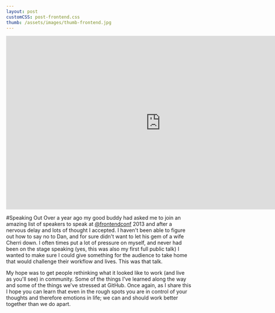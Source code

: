 ```yaml
---
layout: post
customCSS: post-frontend.css
thumb: /assets/images/thumb-frontend.jpg
---
```


<div class="article-header">
	<div class="video" style="max-width: 840px; margin: 0 auto;">
	<iframe src="http://fast.wistia.net/embed/iframe/t24qnfir85?videoFoam=true" allowtransparency="true" frameborder="0" scrolling="no" class="wistia_embed" name="wistia_embed" allowfullscreen mozallowfullscreen webkitallowfullscreen oallowfullscreen msallowfullscreen width="840" height="473"></iframe><script src="//fast.wistia.net/assets/external/iframe-api-v1.js"></script>
	</div>
</div>

<article>
<span class="deck"><script async class="speakerdeck-embed" data-id="845fbc30bcd301306d0f224190033e99" data-ratio="1.77777777777778" src="//speakerdeck.com/assets/embed.js"></script></span>

#Speaking Out
<span class="cap">O</span>ver a year ago my good buddy had asked me to join an amazing list of speakers to speak at <a href="http://twitter.com/frontendconf" target="_blank">@frontendconf</a> 2013 and after a nervous delay and lots of thought I accepted. I haven't been able to figure out how to say no to Dan, and for sure didn't want to let his gem of a wife Cherri down. I often times put a lot of pressure on myself, and never had been on the stage speaking (yes, this was also my first full public talk) I wanted to make sure I could give something for the audience to take home that would challenge their workflow and lives. This was that talk.

My hope was to get people rethinking what it looked like to work (and live as you'll see) in community. Some of the things I've learned along the way and some of the things we've stressed at GitHub. Once again, as I share this I hope you can learn that even in the rough spots you are in control of your thoughts and therefore emotions in life; we can and should work better together than we do apart.
</article>
